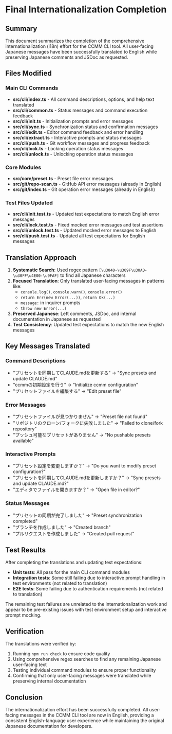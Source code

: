 # Final Internationalization Completion

## Summary

This document summarizes the completion of the comprehensive internationalization (i18n) effort for the CCMM CLI tool. All user-facing Japanese messages have been successfully translated to English while preserving Japanese comments and JSDoc as requested.

## Files Modified

### Main CLI Commands
- **src/cli/index.ts** - All command descriptions, options, and help text translated
- **src/cli/common.ts** - Status messages and command execution feedback
- **src/cli/init.ts** - Initialization prompts and error messages 
- **src/cli/sync.ts** - Synchronization status and confirmation messages
- **src/cli/edit.ts** - Editor command feedback and error handling
- **src/cli/extract.ts** - Interactive prompts and status messages
- **src/cli/push.ts** - Git workflow messages and progress feedback
- **src/cli/lock.ts** - Locking operation status messages
- **src/cli/unlock.ts** - Unlocking operation status messages

### Core Modules
- **src/core/preset.ts** - Preset file error messages
- **src/git/repo-scan.ts** - GitHub API error messages (already in English)
- **src/git/index.ts** - Git operation error messages (already in English)

### Test Files Updated
- **src/cli/init.test.ts** - Updated test expectations to match English error messages
- **src/cli/lock.test.ts** - Fixed mocked error messages and test assertions
- **src/cli/unlock.test.ts** - Updated mocked error messages to English
- **src/cli/push.test.ts** - Updated all test expectations for English messages

## Translation Approach

1. **Systematic Search**: Used regex pattern `[\u3040-\u309F\u30A0-\u30FF\u4E00-\u9FAF]` to find all Japanese characters
2. **Focused Translation**: Only translated user-facing messages in patterns like:
   - `console.log()`, `console.warn()`, `console.error()`
   - `return Err(new Error(...))`, `return Ok(...)`
   - `message:` in inquirer prompts
   - `throw new Error(...)`
3. **Preserved Japanese**: Left comments, JSDoc, and internal documentation in Japanese as requested
4. **Test Consistency**: Updated test expectations to match the new English messages

## Key Messages Translated

### Command Descriptions
- "プリセットを同期してCLAUDE.mdを更新する" → "Sync presets and update CLAUDE.md"
- "ccmmの初期設定を行う" → "Initialize ccmm configuration"
- "プリセットファイルを編集する" → "Edit preset file"

### Error Messages
- "プリセットファイルが見つかりません" → "Preset file not found"
- "リポジトリのクローン/フォークに失敗しました" → "Failed to clone/fork repository"
- "プッシュ可能なプリセットがありません" → "No pushable presets available"

### Interactive Prompts
- "プリセット設定を変更しますか？" → "Do you want to modify preset configuration?"
- "プリセットを同期してCLAUDE.mdを更新しますか？" → "Sync presets and update CLAUDE.md?"
- "エディタでファイルを開きますか？" → "Open file in editor?"

### Status Messages
- "プリセットの同期が完了しました" → "Preset synchronization completed"
- "ブランチを作成しました" → "Created branch"
- "プルリクエストを作成しました" → "Created pull request"

## Test Results

After completing the translations and updating test expectations:
- **Unit tests**: All pass for the main CLI command modules
- **Integration tests**: Some still failing due to interactive prompt handling in test environments (not related to translation)
- **E2E tests**: Some failing due to authentication requirements (not related to translation)

The remaining test failures are unrelated to the internationalization work and appear to be pre-existing issues with test environment setup and interactive prompt mocking.

## Verification

The translations were verified by:
1. Running `npm run check` to ensure code quality
2. Using comprehensive regex searches to find any remaining Japanese user-facing text
3. Testing individual command modules to ensure proper functionality
4. Confirming that only user-facing messages were translated while preserving internal documentation

## Conclusion

The internationalization effort has been successfully completed. All user-facing messages in the CCMM CLI tool are now in English, providing a consistent English-language user experience while maintaining the original Japanese documentation for developers.
